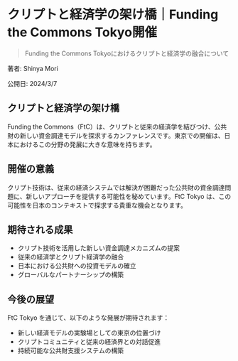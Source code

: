 # クリプトと経済学の架け橋｜Funding the Commons Tokyo開催

> Funding the Commons Tokyoにおけるクリプトと経済学の融合について

著者: Shinya Mori

公開日: 2024/3/7


## クリプトと経済学の架け橋

Funding the Commons（FtC）は、クリプトと従来の経済学を結びつけ、公共財の新しい資金調達モデルを探求するカンファレンスです。東京での開催は、日本におけるこの分野の発展に大きな意味を持ちます。

## 開催の意義

クリプト技術は、従来の経済システムでは解決が困難だった公共財の資金調達問題に、新しいアプローチを提供する可能性を秘めています。FtC Tokyo は、この可能性を日本のコンテキストで探求する貴重な機会となります。

## 期待される成果

- クリプト技術を活用した新しい資金調達メカニズムの提案
- 従来の経済学とクリプト経済学の融合
- 日本における公共財への投資モデルの確立
- グローバルなパートナーシップの構築

## 今後の展望

FtC Tokyo を通じて、以下のような発展が期待されます：

- 新しい経済モデルの実験場としての東京の位置づけ
- クリプトコミュニティと従来の経済界との対話促進
- 持続可能な公共財支援システムの構築
